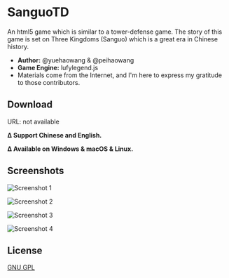 # SanguoTD
An html5 game which is similar to a tower-defense game. The story of this game is set on Three Kingdoms (Sanguo) which is a great era in Chinese history.

- **Author:** @yuehaowang & @peihaowang
- **Game Engine:** lufylegend.js
- Materials come from the Internet, and I'm here to express my gratitude to those contributors.

## Download
URL: not available

**∆ Support Chinese and English.**

**∆ Available on Windows & macOS & Linux.**

## Screenshots

![Screenshot 1](http://yuehaowang.github.io/images/demo/sanguo_td1.png)

![Screenshot 2](http://yuehaowang.github.io/images/demo/sanguo_td2.png)

![Screenshot 3](http://yuehaowang.github.io/images/demo/sanguo_td3.png)

![Screenshot 4](http://yuehaowang.github.io/images/demo/sanguo_td4.png)

## License

[GNU GPL](https://en.wikipedia.org/wiki/GNU_General_Public_License)

